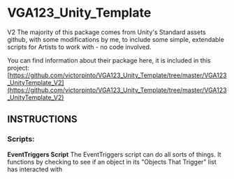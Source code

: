 # VGA123_Unity_Template
 V2
 The majority of this package comes from Unity's Standard assets github, with some modifications by me, to include some simple, extendable scripts for Artists to work with - no code involved. 

You can find information about their package here, it is included in this project:
[https://github.com/victorpinto/VGA123_Unity_Template/tree/master/VGA123_UnityTemplate_V2](https://github.com/victorpinto/VGA123_Unity_Template/tree/master/VGA123_UnityTemplate_V2)

## INSTRUCTIONS 
### Scripts: 

**EventTriggers Script** 
The EventTriggers script can do all sorts of things. It functions by checking to see if an object in its "Objects That Trigger" list has interacted with  



<!--stackedit_data:
eyJoaXN0b3J5IjpbNDM2OTI4MjcwXX0=
-->